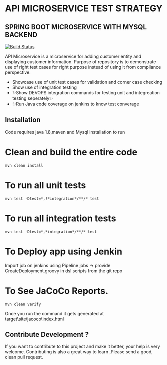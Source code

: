 # API MICROSERVICE TEST STRATEGY
## SPRING BOOT MICROSERVICE WITH MYSQL BACKEND

[![Build Status](https://travis-ci.org/joemccann/dillinger.svg?branch=master)](https://travis-ci.org/joemccann/dillinger)

API Microservice is a microservice for adding customer entity and displaying customer information.
Purpose of repository is to demonstrate use of right test cases for right purpose instead of using it from compliance perspective. 
- Showcase use of unit test cases for validation and corner case checking
- Show use of integration testing 
- ✨Show DEVOPS integration commands for testing unit and integreation testing seperately✨
- ✨Run  Java code coverage on jenkins to know test converage 


## Installation

Code requires java 1.8,maven  and Mysql installation to run

# Clean and build the entire code

```
mvn clean install
```

# To run all unit tests
```
mvn test -Dtest=*,!*integration*/**/* test
```

# To run all integration tests
```
mvn test -Dtest=*,*integration*/**/* test
```
# To Deploy app using Jenkin
Import job on jenkins using Pipeline jobs -> provide CreateDeployment.groovy in dsl scripts from the git repo

# To See JaCoCo Reports. 
```
mvn clean verify
```
Once you run the command it gets generated at  target\site\jacoco\index.html

## Contribute Development ?

If you want to contribute to this project and make it better, your help is very welcome. Contributing is also a great way to learn ,Please send a good, clean pull request.

